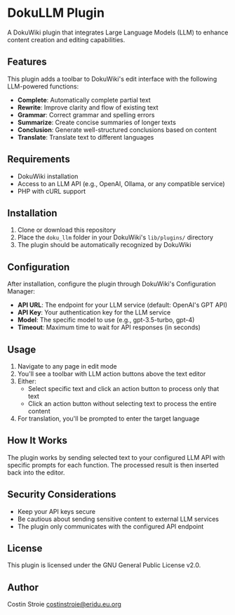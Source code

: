 # DokuLLM Plugin

A DokuWiki plugin that integrates Large Language Models (LLM) to enhance content creation and editing capabilities.

## Features

This plugin adds a toolbar to DokuWiki's edit interface with the following LLM-powered functions:

- **Complete**: Automatically complete partial text
- **Rewrite**: Improve clarity and flow of existing text
- **Grammar**: Correct grammar and spelling errors
- **Summarize**: Create concise summaries of longer texts
- **Conclusion**: Generate well-structured conclusions based on content
- **Translate**: Translate text to different languages

## Requirements

- DokuWiki installation
- Access to an LLM API (e.g., OpenAI, Ollama, or any compatible service)
- PHP with cURL support

## Installation

1. Clone or download this repository
2. Place the `doku_llm` folder in your DokuWiki's `lib/plugins/` directory
3. The plugin should be automatically recognized by DokuWiki

## Configuration

After installation, configure the plugin through DokuWiki's Configuration Manager:

- **API URL**: The endpoint for your LLM service (default: OpenAI's GPT API)
- **API Key**: Your authentication key for the LLM service
- **Model**: The specific model to use (e.g., gpt-3.5-turbo, gpt-4)
- **Timeout**: Maximum time to wait for API responses (in seconds)

## Usage

1. Navigate to any page in edit mode
2. You'll see a toolbar with LLM action buttons above the text editor
3. Either:
   - Select specific text and click an action button to process only that text
   - Click an action button without selecting text to process the entire content
4. For translation, you'll be prompted to enter the target language

## How It Works

The plugin works by sending selected text to your configured LLM API with specific prompts for each function. The processed result is then inserted back into the editor.

## Security Considerations

- Keep your API keys secure
- Be cautious about sending sensitive content to external LLM services
- The plugin only communicates with the configured API endpoint

## License

This plugin is licensed under the GNU General Public License v2.0.

## Author

Costin Stroie <costinstroie@eridu.eu.org>
